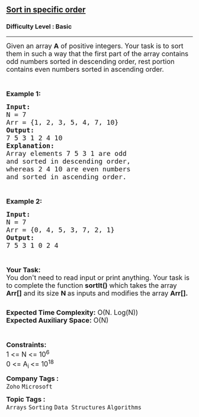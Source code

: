 <h2><a href="https://practice.geeksforgeeks.org/problems/sort-in-specific-order2422/1?page=2&difficulty[]=-1&category[]=Arrays&sortBy=submissions">Sort in specific order</a></h2><h3>Difficulty Level : Basic</h3><hr><div class="problems_problem_content__Xm_eO"><p><span style="font-size:18px">Given an array <strong>A</strong> of positive integers. Your task is to sort them in such a way that the first part of the array contains odd numbers sorted in descending order, rest portion contains even numbers sorted in ascending order.</span></p>

<p>&nbsp;</p>

<p><span style="font-size:18px"><strong>Example 1:</strong></span></p>

<pre><span style="font-size:18px"><strong>Input:</strong>
N = 7
Arr = {1, 2, 3, 5, 4, 7, 10}
<strong>Output:</strong>
7 5 3 1 2 4 10
</span><strong><span style="font-size:18px">Explanation:</span></strong>
<span style="font-size:18px">Array elements 7 5 3 1 are odd
and sorted in descending order,
whereas 2 4 10 are even numbers
and sorted in ascending order.</span></pre>

<p>&nbsp;</p>

<p><span style="font-size:18px"><strong>Example 2:</strong></span></p>

<pre><span style="font-size:18px"><strong>Input:</strong>
N = 7
Arr = {0, 4, 5, 3, 7, 2, 1}</span>
<span style="font-size:18px"><strong>Output:</strong>
7 5 3 1 0 2 4</span></pre>

<p>&nbsp;</p>

<p><span style="font-size:18px"><strong>Your Task:&nbsp;&nbsp;</strong><br>
You don't need to read input or print anything. Your task is to complete the function&nbsp;<strong>sortIt()</strong>&nbsp;which takes the array <strong>Arr[]</strong> and its size <strong>N</strong><strong> </strong>as inputs and modifies the array <strong>Arr[].</strong></span></p>

<p><br>
<span style="font-size:18px"><strong>Expected Time Complexity:</strong> O(N. Log(N))<br>
<strong>Expected Auxiliary Space:</strong> O(N)</span></p>

<p>&nbsp;</p>

<p><span style="font-size:18px"><strong>Constraints:</strong><br>
1 &lt;= N &lt;= 10<sup>6</sup><br>
0 &lt;= A<sub>i </sub>&lt;= 10<sup>18</sup></span></p>
</div><p><span style=font-size:18px><strong>Company Tags : </strong><br><code>Zoho</code>&nbsp;<code>Microsoft</code>&nbsp;<br><p><span style=font-size:18px><strong>Topic Tags : </strong><br><code>Arrays</code>&nbsp;<code>Sorting</code>&nbsp;<code>Data Structures</code>&nbsp;<code>Algorithms</code>&nbsp;